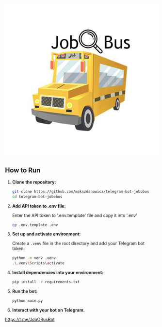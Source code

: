 ![JobOBus Logo](logo.jpg)

## How to Run

1. **Clone the repository:**

    ```sh
    git clone https://github.com/makszdanowicz/telegram-bot-jobobus
    cd telegram-bot-jobobus
    ```

2. **Add API token to .env file:**

    Enter the API token to '.env.template' file and copy it into '.env'
    ```sh
    cp .env.template .env
    ```

3. **Set up and activate environment:** 

    Create a `.venv` file in the root directory and add your Telegram bot token:

    ```sh
    python -m venv .venv
    .\.venv\Scripts\activate
    ```
4. **Install dependencies into your environment:**

    ```sh
    pip install -r requirements.txt
    ```

5. **Run the bot:**

    ```sh
    python main.py
    ```

6. **Interact with your bot on Telegram.**

https://t.me/JobOBusBot
